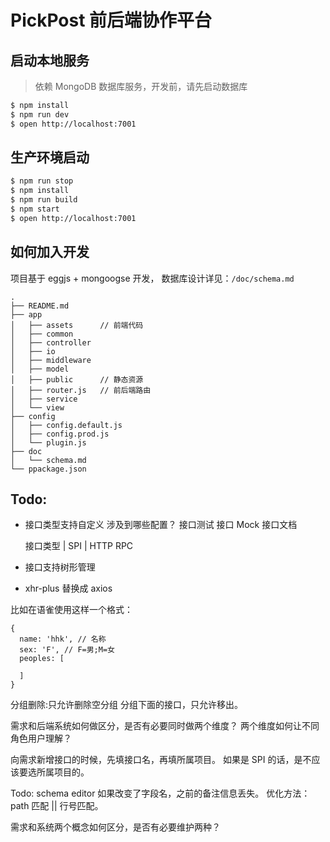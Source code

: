 # PickPost 前后端协作平台

## 启动本地服务

> 依赖 MongoDB 数据库服务，开发前，请先启动数据库

```bash
$ npm install
$ npm run dev
$ open http://localhost:7001

```
## 生产环境启动
```bash
$ npm run stop
$ npm install
$ npm run build
$ npm start
$ open http://localhost:7001
```

## 如何加入开发
项目基于 eggjs + mongoogse 开发，
数据库设计详见：`/doc/schema.md`

```
.
├── README.md
├── app
│   ├── assets      // 前端代码
│   ├── common
│   ├── controller
│   ├── io
│   ├── middleware
│   ├── model
│   ├── public      // 静态资源
│   ├── router.js   // 前后端路由
│   ├── service
│   └── view
├── config
│   ├── config.default.js
│   ├── config.prod.js
│   └── plugin.js
├── doc
│   └── schema.md
└── ppackage.json
```

## Todo:

- 接口类型支持自定义
  涉及到哪些配置？
  接口测试
  接口 Mock
  接口文档

  接口类型  |
  SPI      |
  HTTP
  RPC


- 接口支持树形管理
- xhr-plus 替换成 axios

比如在语雀使用这样一个格式：

```
{
  name: 'hhk', // 名称
  sex: 'F', // F=男;M=女
  peoples: [

  ]
}
```

分组删除:只允许删除空分组
分组下面的接口，只允许移出。

需求和后端系统如何做区分，是否有必要同时做两个维度？
两个维度如何让不同角色用户理解？

向需求新增接口的时候，先填接口名，再填所属项目。
如果是 SPI 的话，是不应该要选所属项目的。


Todo: schema editor 如果改变了字段名，之前的备注信息丢失。
优化方法：path 匹配 || 行号匹配。

需求和系统两个概念如何区分，是否有必要维护两种？